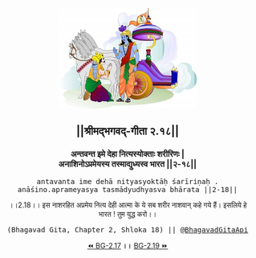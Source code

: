 <center><img src="../../asset/BG.png" alt="#API #bhagavadgitaapi #slok #nodejs #js #api #gitaapi #krishna #hinduism #vedic #ISKCON #shreemadbhagavadgita #technology"/>
<h2>||श्रीमद्‍भगवद्‍-गीता २.१८||</h2>
<h3>अन्तवन्त इमे देहा नित्यस्योक्ताः शरीरिणः |<br/>अनाशिनोऽप्रमेयस्य तस्माद्युध्यस्व भारत ||२-१८||</h3>
<pre>antavanta ime dehā nityasyoktāḥ śarīriṇaḥ .<br/>anāśino.aprameyasya tasmādyudhyasva bhārata ||2-18||</pre>
<p>।।2.18।। इस नाशरहित अप्रमेय नित्य देही आत्मा के ये सब शरीर नाशवान् कहे गये हैं। इसलिये हे भारत ! तुम युद्ध करो।।</p>
<pre>(Bhagavad Gita, Chapter 2, Shloka 18) || <a href="https://twitter.com/bhagavadgitaapi">@BhagavadGitaApi</a></pre><a href="../../2/17">⏪  BG-2.17</a><b>        ।।        </b><a href="../../2/19">BG-2.19  ⏩</a></center></center>
